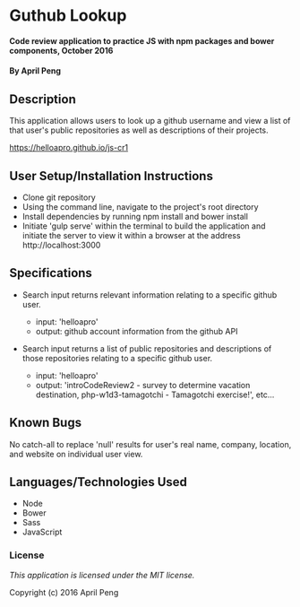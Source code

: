 # Guthub Lookup #

#### Code review application to practice JS with npm packages and bower components, October 2016

#### By April Peng

## Description ##

This application allows users to look up a github username and view a list of that user's public repositories as well as descriptions of their projects.

https://helloapro.github.io/js-cr1

## User Setup/Installation Instructions ##

* Clone git repository
* Using the command line, navigate to the project's root directory
* Install dependencies by running npm install and bower install
* Initiate 'gulp serve' within the terminal to build the application and initiate the server to view it within a browser at the address http://localhost:3000

## Specifications ##
* Search input returns relevant information relating to a specific github user.
  * input: 'helloapro'
  * output: github account information from the github API

* Search input returns a list of public repositories and descriptions of those repositories relating to a specific github user.
  * input: 'helloapro'
  * output: 'introCodeReview2 - survey to determine vacation destination, php-w1d3-tamagotchi - Tamagotchi exercise!', etc...

## Known Bugs ##

No catch-all to replace 'null' results for user's real name, company, location, and website on individual user view.

## Languages/Technologies Used ##

* Node
* Bower
* Sass
* JavaScript

### License ###

*This application is licensed under the MIT license.*

Copyright (c) 2016 April Peng
